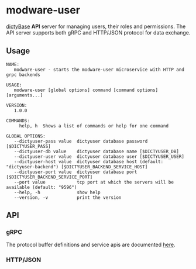 # modware-user
[dictyBase](http://dictybase.org) **API** server for managing users, their
roles and permissions. The API server supports both gRPC and HTTP/JSON protocol
for data exchange.

## Usage
```
NAME:
   modware-user - starts the modware-user microservice with HTTP and grpc backends

USAGE:
   modware-user [global options] command [command options] [arguments...]

VERSION:
   1.0.0

COMMANDS:
     help, h  Shows a list of commands or help for one command

GLOBAL OPTIONS:
   --dictyuser-pass value  dictyuser database password [$DICTYUSER_PASS]
   --dictyuser-db value    dictyuser database name [$DICTYUSER_DB]
   --dictyuser-user value  dictyuser database user [$DICTYUSER_USER]
   --dictyuser-host value  dictyuser database host (default: "dictyuser-backend") [$DICTYUSER_BACKEND_SERVICE_HOST]
   --dictyuser-port value  dictyuser database port [$DICTYUSER_BACKEND_SERVICE_PORT]
   --port value            tcp port at which the servers will be available (default: "9596")
   --help, -h              show help
   --version, -v           print the version

```
## API
### gRPC 
The protocol buffer definitions and service apis are documented
[here](https://github.com/dictyBase/dictybaseapis/tree/master/dictybase/user).

### HTTP/JSON
